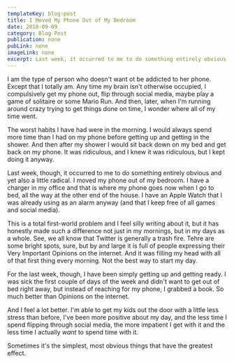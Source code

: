 ```yaml
---
templateKey: blog-post
title: I Moved My Phone Out of My Bedroom
date: 2018-09-09
category: Blog Post
publication: none
pubLink: none
imageLink: none
excerpt: Last week, it occurred to me to do something entirely obvious and yet also a little radical. I moved my phone out of my bedroom.
---
```

I am the type of person who doesn't want ot be addicted to her phone. Except that I totally am. Any time my brain isn't otherwise occupied, I compulsively get my phone out, flip through social media, maybe play a game of solitaire or some Mario Run. And then, later, when I'm running around crazy trying to get things done on time, I wonder where all of my time went.

The worst habits I have had were in the morning. I would always spend more time than I had on my phone before getting up and getting in the shower. And then after my shower I would sit back down on my bed and get back on my phone. It was ridiculous, and I knew it was ridiculous, but I kept doing it anyway.

Last week, though, it occurred to me to do something entirely obvious and yet also a little radical. I moved my phone out of my bedroom. I have a charger in my office and that is where my phone goes now when I go to bed, all the way at the other end of the house. I have an Apple Watch that I was already using as an alarm anyway (and that I keep free of all games and social media).

This is a total first-world problem and I feel silly writing about it, but it has honestly made such a difference not just in my mornings, but in my days as a whole. See, we all know that Twitter is generally a trash fire. Tehre are some bright spots, sure, but by and large it is full of people expressing their Very Important Opinions on the internet. And it was filling my head with all of that first thing every morning. Not the best way to start my day.

For the last week, though, I have been simply getting up and getting ready. I was sick the first couple of days of the week and didn't want to get out of bed right away, but instead of reaching for my phone, I grabbed a book. So much better than Opinions on the internet.

And I feel a lot better. I'm able to get my kids out the door with a little less stress than before, I've been more positive about my day, and the less time I spend flipping through social media, the more impatient I get with it and the less time I actually _want_ to spend time with it.

Sometimes it's the simplest, most obvious things that have the greatest effect.